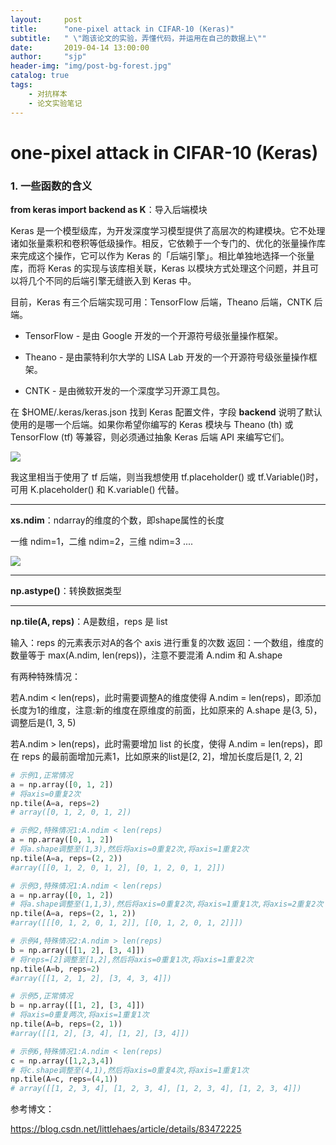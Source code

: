 ```yaml
---
layout:     post
title:      "one-pixel attack in CIFAR-10 (Keras)"
subtitle:   " \"跑该论文的实验，弄懂代码，并运用在自己的数据上\""
date:       2019-04-14 13:00:00
author:     "sjp"
header-img: "img/post-bg-forest.jpg"
catalog: true
tags:
    - 对抗样本
    - 论文实验笔记
---
```




# one-pixel attack in CIFAR-10 (Keras)

### 1. 一些函数的含义
**from keras import backend as K**：导入后端模块

Keras 是一个模型级库，为开发深度学习模型提供了高层次的构建模块。它不处理诸如张量乘积和卷积等低级操作。相反，它依赖于一个专门的、优化的张量操作库来完成这个操作，它可以作为 Keras 的「后端引擎」。相比单独地选择一个张量库，而将 Keras 的实现与该库相关联，Keras 以模块方式处理这个问题，并且可以将几个不同的后端引擎无缝嵌入到 Keras 中。

目前，Keras 有三个后端实现可用：TensorFlow 后端，Theano 后端，CNTK 后端。

- TensorFlow - 是由 Google 开发的一个开源符号级张量操作框架。

- Theano - 是由蒙特利尔大学的 LISA Lab 开发的一个开源符号级张量操作框架。

- CNTK - 是由微软开发的一个深度学习开源工具包。

在 $HOME/.keras/keras.json 找到 Keras 配置文件，字段 **backend** 说明了默认使用的是哪一个后端。如果你希望你编写的 Keras 模块与 Theano (th) 或 TensorFlow (tf) 等兼容，则必须通过抽象 Keras 后端 API 来编写它们。

![](https://ws1.sinaimg.cn/large/95bff755ly1g21zxnoyonj20le07hdg7.jpg)

我这里相当于使用了 tf 后端，则当我想使用 tf.placeholder() 或 tf.Variable()时，可用 K.placeholder() 和 K.variable() 代替。

----
**xs.ndim**：ndarray的维度的个数，即shape属性的长度

一维 ndim=1，二维 ndim=2，三维 ndim=3 ....

![](https://ws1.sinaimg.cn/large/95bff755ly1g220qc2tamj20vz0hm754.jpg)

-----
**np.astype()**：转换数据类型

----
**np.tile(A, reps)**：A是数组，reps 是 list

输入：reps 的元素表示对A的各个 axis 进行重复的次数
返回：一个数组，维度的数量等于 max(A.ndim, len(reps))，注意不要混淆 A.ndim 和 A.shape

有两种特殊情况：

若A.ndim < len(reps)，此时需要调整A的维度使得 A.ndim = len(reps)，即添加长度为1的维度，注意:新的维度在原维度的前面，比如原来的 A.shape 是(3, 5)，调整后是(1, 3, 5)

若A.ndim > len(reps)，此时需要增加 list 的长度，使得   A.ndim = len(reps)，即在 reps 的最前面增加元素1，比如原来的list是[2, 2]，增加长度后是[1, 2, 2]

```python
# 示例1,正常情况
a = np.array([0, 1, 2])
# 将axis=0重复2次
np.tile(A=a, reps=2)
# array([0, 1, 2, 0, 1, 2])

# 示例2,特殊情况1:A.ndim < len(reps)
a = np.array([0, 1, 2])
# 将a.shape调整至(1,3),然后将axis=0重复2次,将axis=1重复2次
np.tile(A=a, reps=(2, 2))
#array([[0, 1, 2, 0, 1, 2], [0, 1, 2, 0, 1, 2]])

# 示例3,特殊情况1:A.ndim < len(reps)
a = np.array([0, 1, 2])
# 将a.shape调整至(1,1,3),然后将axis=0重复2次,将axis=1重复1次,将axis=2重复2次
np.tile(A=a, reps=(2, 1, 2))
#array([[[0, 1, 2, 0, 1, 2]], [[0, 1, 2, 0, 1, 2]]])

# 示例4,特殊情况2:A.ndim > len(reps)
b = np.array([[1, 2], [3, 4]])
# 将reps=[2]调整至[1,2],然后将axis=0重复1次,将axis=1重复2次
np.tile(A=b, reps=2)
#array([[1, 2, 1, 2], [3, 4, 3, 4]])

# 示例5,正常情况
b = np.array([[1, 2], [3, 4]])
# 将axis=0重复两次,将axis=1重复1次
np.tile(A=b, reps=(2, 1))
#array([[1, 2], [3, 4], [1, 2], [3, 4]])

# 示例6,特殊情况1:A.ndim < len(reps)
c = np.array([1,2,3,4])
# 将c.shape调整至(4,1),然后将axis=0重复4次,将axis=1重复1次
np.tile(A=c, reps=(4,1))
# array([[1, 2, 3, 4], [1, 2, 3, 4], [1, 2, 3, 4], [1, 2, 3, 4]])
```








参考博文：

https://blog.csdn.net/littlehaes/article/details/83472225 

